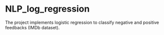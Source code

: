 # NLP_log_regression
The project implements logistic regression to classify negative and positive feedbacks (IMDb dataset).
